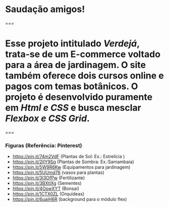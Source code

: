 # Saudação amigos! 
===
 
Esse projeto intitulado *Verdejá*, trata-se de um E-commerce voltado para a área de jardinagem. O site também oferece dois cursos online e pagos com temas botânicos. O projeto é desenvolvido puramente em *Html e CSS* e busca mesclar *Flexbox e CSS Grid*.
===







===
### Figuras (Referência: Pinterest)  
-  https://pin.it/74m2VdF (Plantas de Sol: Ex.: Estrelícia )
-  https://pin.it/2IIY9Sq (Plantas de Sombra: Ex.:Samambaia)
-  https://pin.it/5W9R6Kw (Equipamentos para jardinagem)
-  https://pin.it/5UUmd76 (vasos para plantas)
-  https://pin.it/3l3OfPw (Fertilizante)
-  https://pin.it/3BXtlXg (Sementes)
-  https://pin.it/4OswXYT (Bonsai)
-  https://pin.it/1CTX0ZL (Orquídeas)
-  https://pin.it/6uaiH6R (background para o módulo flex) 





